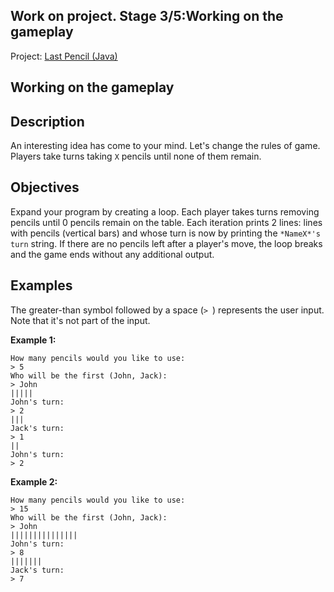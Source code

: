 ## Work on project. Stage 3/5:Working on the gameplay

Project: [Last Pencil (Java)](https://hyperskill.org/projects/341)

## Working on the gameplay

## Description

An interesting idea has come to your mind. Let's change the rules of game. Players take turns taking `X` pencils until none of them remain.

## Objectives

Expand your program by creating a loop. Each player takes turns removing pencils until 0 pencils remain on the table. Each iteration prints 2 lines: lines with pencils (vertical bars) and whose turn is now by printing the `*NameX*'s turn` string. If there are no pencils left after a player's move, the loop breaks and the game ends without any additional output. 

## Examples

The greater-than symbol followed by a space (`> `) represents the user input. Note that it's not part of the input.

**Example 1:**

```no-highlight
How many pencils would you like to use:
> 5
Who will be the first (John, Jack):
> John
|||||
John's turn:
> 2
|||
Jack's turn:
> 1
||
John's turn:
> 2
```

**Example 2:**

```no-highlight
How many pencils would you like to use:
> 15
Who will be the first (John, Jack):
> John
|||||||||||||||
John's turn:
> 8
|||||||
Jack's turn:
> 7
```
